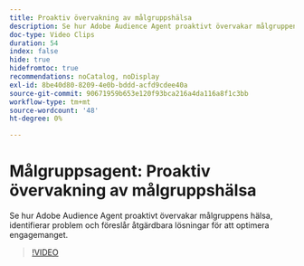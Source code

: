 ```yaml
---
title: Proaktiv övervakning av målgruppshälsa
description: Se hur Adobe Audience Agent proaktivt övervakar målgruppens hälsa, identifierar problem och föreslår åtgärdbara lösningar för att optimera engagemanget.
doc-type: Video Clips
duration: 54
index: false
hide: true
hidefromtoc: true
recommendations: noCatalog, noDisplay
exl-id: 8be40d80-8209-4e0b-bddd-acfd9cdee40a
source-git-commit: 90671959b653e120f93bca216a4da116a8f1c3bb
workflow-type: tm+mt
source-wordcount: '48'
ht-degree: 0%

---
```


# Målgruppsagent: Proaktiv övervakning av målgruppshälsa

Se hur Adobe Audience Agent proaktivt övervakar målgruppens hälsa, identifierar problem och föreslår åtgärdbara lösningar för att optimera engagemanget.

<!-- 65_S653_3442539_53_audience-agent-proactive-audience-health-monitoring -->
>[!VIDEO](https://video.tv.adobe.com/v/3458184/?learn=on&enablevpops=true)

